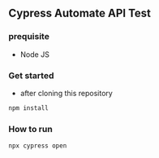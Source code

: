 ## Cypress Automate API Test

### prequisite
* Node JS

### Get started
* after cloning this repository

```bash
npm install
```

### How to run
```bash
npx cypress open
```
